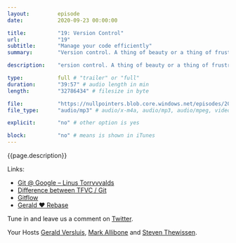 ```yaml
---
layout:         episode
date: 			2020-09-23 00:00:00

title: 			"19: Version Control"
url:            "19"
subtitle: 		"Manage your code efficiently"
summary: 		"Version control. A thing of beauty or a thing of frustration? Or maybe even both. In this episode we try to demistify some of the things around Git, share our warstories of yesteryear and try to make sense of why everyone should be using it."

description: 	"ersion control. A thing of beauty or a thing of frustration? Or maybe even both. In this episode we try to demistify some of the things around Git, share our warstories of yesteryear and try to make sense of why everyone should be using it."

type:			full # "trailer" or "full"
duration: 		"39:57" # audio length in min
length: 		"32786434" # filesize in byte

file: 			"https://nullpointers.blob.core.windows.net/episodes/20200923_VersionControl_mono.mp3"
file_type: 		"audio/mp3" # audio/x-m4a, audio/mp3, audio/mpeg, video/quicktime, video/mp4, video/x-m4v, application/pdf, and document/x-epub

explicit: 		"no" # other option is yes

block: 			"no" # means is shown in iTunes
---
```


{{page.description}}

Links:


- [Git @ Google – Linus Torrvvvalds](https://www.youtube.com/watch?v=4XpnKHJAok8)
- [Difference between TFVC / Git](https://docs.microsoft.com/en-us/azure/devops/repos/tfvc/comparison-git-tfvc?view=azure-devops)
- [Gitflow](https://www.atlassian.com/git/tutorials/comparing-workflows/gitflow-workflow)
- [Gerald ❤️ Rebase](https://blog.verslu.is/git/git-rebase/)

Tune in and leave us a comment on [Twitter](https://twitter.com/nullpointersio).

Your Hosts [Gerald Versluis](https://twitter.com/jfversluis), [Mark Allibone](https://twitter.com/mallibone) and [Steven Thewissen](https://twitter.com/devnl).

